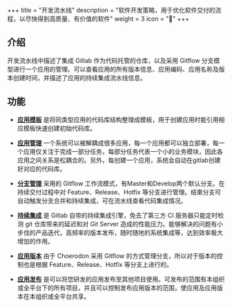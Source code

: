 ﻿+++
title = "开发流水线"
description = "软件开发策略，用于优化软件交付的流程，以尽快得到高质量、有价值的软件"
weight = 3
icon = "&#xe611;"
+++

<h2 id="1">介绍</h2>
开发流水线中描述了集成 Gitlab 作为代码托管的仓库，以及采用 Gitflow 分支模型进行一个应用的管理。可以查看应用的所有版本信息、应用编码、应用名称及版本创建时间，并描述了应用的持续集成流水线信息。

<h2 id="2">功能</h2>

 - [**应用模板**](../development-pipeline/application-template) 是将同类型应用的代码库结构整理成模板，用于创建应用时能引用相应模板快速创建初始代码库。

 - [**应用管理**](../development-pipeline/application-management) 一个系统可以被解耦成很多应用，每一个应用都可以独立部署，每一个应用仅关注于完成一部分任务，每部分任务代表一个小的业务模块，因此各应用之间关系是松耦合的。另外，每创建一个应用，系统会自动在gitlab创建好对应的代码库。

 - [**分支管理**](../development-pipeline/branch-management) 采用的 Gitflow 工作流模式，有Master和Develop两个默认分支。在持续交付过程中对 Feature、Release、Hotfix 等分支进行管理。结束分支可自动触发分支合并和持续集成，可在流水线查看代码集成情况。

 - [**持续集成**](../development-pipeline/continuous-integration) 是 Gitlab 自带的持续集成引擎，免去了第三方 CI 服务器只能定时检测 git 仓库带来的延迟和对 Git Server 造成的性能压力。能够解决的问题有小步伐的产品迭代，高频率的版本发布，随时随地的系统集成等，达到效率极大增加的作用。

 - [**应用版本**](../development-pipeline/application-version) 由于 Choerodon 采用 Gitflow 的方式管理分支，所以对于版本的控制也是根据 Feature、Release、Hotfix 等分支上进行的。

 - [**应用发布**](../development-pipeline/application-release) 是可以将您研发的应用发布至其他项目使用。可发布的范围有本组织或全平台下的所有项目，并且可以控制发布应用版本的范围，使应用及应用版本在本组织或全平台共享。